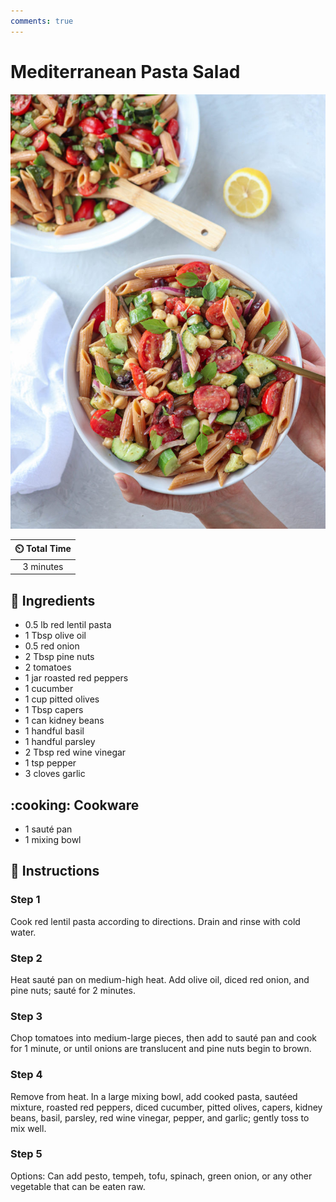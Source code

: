 ```yaml
---
comments: true
---
```

# Mediterranean Pasta Salad

![Mediterranean Pasta Salad](../assets/images/mediterranean-pasta-salad.jpg)

| :timer_clock: Total Time |
|:-----------------------: |
| 3 minutes |

## :salt: Ingredients

- 0.5 lb red lentil pasta
- 1 Tbsp olive oil
- 0.5 red onion
- 2 Tbsp pine nuts
- 2 tomatoes
- 1 jar roasted red peppers
- 1 cucumber
- 1 cup pitted olives
- 1 Tbsp capers
- 1 can kidney beans
- 1 handful basil
- 1 handful parsley
- 2 Tbsp red wine vinegar
- 1 tsp pepper
- 3 cloves garlic

## :cooking: Cookware

- 1 sauté pan
- 1 mixing bowl

## :pencil: Instructions

### Step 1

Cook red lentil pasta according to directions. Drain and rinse with cold water.

### Step 2

Heat sauté pan on medium-high heat. Add olive oil, diced red onion, and pine nuts; sauté for 2 minutes.

### Step 3

Chop tomatoes into medium-large pieces, then add to sauté pan and cook for 1 minute, or until onions are translucent
and pine nuts begin to brown.

### Step 4

Remove from heat. In a large mixing bowl, add cooked pasta, sautéed mixture, roasted red peppers, diced cucumber,
pitted olives, capers, kidney beans, basil, parsley, red wine vinegar, pepper, and garlic; gently toss to mix well.

### Step 5

Options: Can add pesto, tempeh, tofu, spinach, green onion, or any other vegetable that can be eaten raw.
